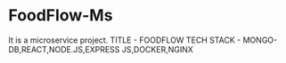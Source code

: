 # FoodFlow-Ms
It is a microservice project.
TITLE - FOODFLOW 
TECH STACK -  MONGO-DB,REACT,NODE.JS,EXPRESS JS,DOCKER,NGINX

